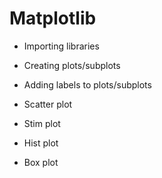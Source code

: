 # Matplotlib

- Importing libraries

- Creating plots/subplots

- Adding labels to plots/subplots

- Scatter plot

- Stim plot

- Hist plot

- Box plot
